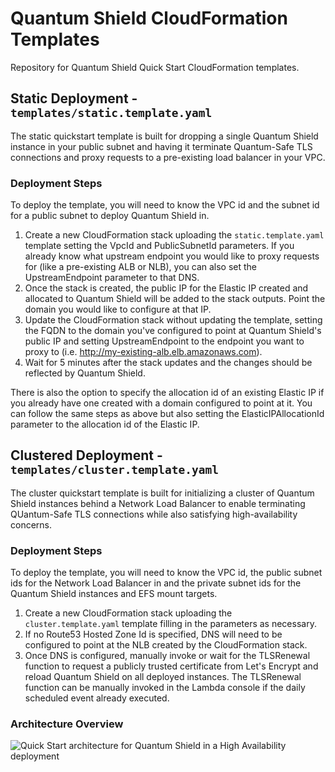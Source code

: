 # Quantum Shield CloudFormation Templates

Repository for Quantum Shield Quick Start CloudFormation templates.

## Static Deployment - `templates/static.template.yaml`

The static quickstart template is built for dropping a single Quantum Shield instance in your public subnet and having it terminate Quantum-Safe TLS connections and proxy requests to a pre-existing load balancer in your VPC.

### Deployment Steps

To deploy the template, you will need to know the VPC id and the subnet id for a public subnet to deploy Quantum Shield in.

1. Create a new CloudFormation stack uploading the `static.template.yaml` template setting the VpcId and PublicSubnetId parameters. If you already know what upstream endpoint you would like to proxy requests for (like a pre-existing ALB or NLB), you can also set the UpstreamEndpoint parameter to that DNS.
2. Once the stack is created, the public IP for the Elastic IP created and allocated to Quantum Shield will be added to the stack outputs. Point the domain you would like to configure at that IP.
3. Update the CloudFormation stack without updating the template, setting the FQDN to the domain you've configured to point at Quantum Shield's public IP and setting UpstreamEndpoint to the endpoint you want to proxy to (i.e. http://my-existing-alb.elb.amazonaws.com).
4. Wait for 5 minutes after the stack updates and the changes should be reflected by Quantum Shield.

There is also the option to specify the allocation id of an existing Elastic IP if you already have one created with a domain configured to point at it. You can follow the same steps as above but also setting the ElasticIPAllocationId parameter to the allocation id of the Elastic IP.

## Clustered Deployment - `templates/cluster.template.yaml`

The cluster quickstart template is built for initializing a cluster of Quantum Shield instances behind a Network Load Balancer to enable terminating QUantum-Safe TLS connections while also satisfying high-availability concerns.

### Deployment Steps

To deploy the template, you will need to know the VPC id, the public subnet ids for the Network Load Balancer in and the private subnet ids for the Quantum Shield instances and EFS mount targets.

1. Create a new CloudFormation stack uploading the `cluster.template.yaml` template filling in the parameters as necessary.
2. If no Route53 Hosted Zone Id is specified, DNS will need to be configured to point at the NLB created by the CloudFormation stack.
3. Once DNS is configured, manually invoke or wait for the TLSRenewal function to request a publicly trusted certificate from Let's Encrypt and reload Quantum Shield on all deployed instances. The TLSRenewal function can be manually invoked in the Lambda console if the daily scheduled event already executed.

### Architecture Overview

![Quick Start architecture for Quantum Shield in a High Availability deployment](/docs/quantum_shield_cluster.png)
